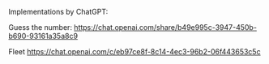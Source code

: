 Implementations by ChatGPT:

Guess the number:
https://chat.openai.com/share/b49e995c-3947-450b-b690-93161a35a8c9

Fleet
https://chat.openai.com/c/eb97ce8f-8c14-4ec3-96b2-06f443653c5c
